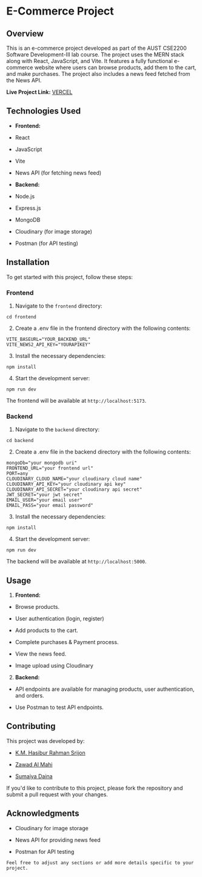 # E-Commerce Project

## Overview

This is an e-commerce project developed as part of the AUST CSE2200 Software Development-III lab course. The project uses the MERN stack along with React, JavaScript, and Vite. It features a fully functional e-commerce website where users can browse products, add them to the cart, and make purchases. The project also includes a news feed fetched from the News API.

**Live Project Link:** [VERCEL](https://gee-k-street-mern-8g4i.vercel.app/)

## Technologies Used

-   **Frontend:**

-   React

-   JavaScript

-   Vite

-   News API (for fetching news feed)

-   **Backend:**

-   Node.js

-   Express.js

-   MongoDB

-   Cloudinary (for image storage)

-   Postman (for API testing)

## Installation

To get started with this project, follow these steps:

### Frontend

1. Navigate to the `frontend` directory:

`cd frontend`

2. Create a .env file in the frontend directory with the following contents:

```
VITE_BASEURL="YOUR_BACKEND_URL"
VITE_NEWS2_API_KEY="YOURAPIKEY"
```

3. Install the necessary dependencies:

`npm install`

4. Start the development server:

`npm run dev`

The frontend will be available at `http://localhost:5173`.

### Backend

1. Navigate to the `backend` directory:

`cd backend`

2.  Create a .env file in the backend directory with the following contents:

```
mongoDb="your mongodb uri"
FRONTEND_URL="your frontend url"
PORT=any
CLOUDINARY_CLOUD_NAME="your cloudinary cloud name"
CLOUDINARY_API_KEY="your cloudinary api key"
CLOUDINARY_API_SECRET="your cloudinary api secret"
JWT_SECRET="your jwt secret"
EMAIL_USER="your email user"
EMAIL_PASS="your email password"
```

3. Install the necessary dependencies:

`npm install`

4. Start the development server:

`npm run dev`

The backend will be available at `http://localhost:5000`.

## Usage

1.  **Frontend:**

-   Browse products.

-   User authentication (login, register)

-   Add products to the cart.

-   Complete purchases & Payment process.

-   View the news feed.

-   Image upload using Cloudinary

2.  **Backend:**

-   API endpoints are available for managing products, user authentication, and orders.

-   Use Postman to test API endpoints.

## Contributing

This project was developed by:

-   [K.M. Hasibur Rahman Srijon](https://github.com/srijon57)

-   [Zawad Al Mahi](https://github.com/zawadalmahi)

-   [Sumaiya Daina](https://github.com/sumaiyadaina)

If you'd like to contribute to this project, please fork the repository and submit a pull request with your changes.

## Acknowledgments

-   Cloudinary for image storage

-   News API for providing news feed

-   Postman for API testing

`Feel free to adjust any sections or add more details specific to your project.`
